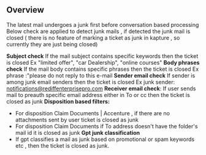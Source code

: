 ## Overview

The latest mail undergoes a junk first before conversation based processing 
Below check are applied to detect junk mails , if detected the junk mail is closed ( there is no feature of marking a ticket as junk in kapture , so currently they are just being closed)

**Subject check**
If the mail subject contains specific keywords then the ticket is closed Ex "limited offer", "car Dealership", "online courses"
**Body phrases check**
If the mail body contains specific phrases then the ticket is closed Ex phrase :"please do not reply to this e-mail
**Sender email check**
If sender is among junk email senders then the ticket is closed Ex junk sender: notifications@rediffenterprisepro.com
**Receiver email check**:
If user sends mail to preauth specific email address either in To or cc then the ticket is closed as junk
**Disposition based filters:**
   - For disposition Claim Documents | Accenture , if there are no attachments sent by user ticket is closed as junk
   - For disposition Claim Documents if To address doesn't have the folder's mail id it is closed as junk
**Gpt junk classification**
 - If gpt classifies a mail as junk based on promotional or spam keywords etc , then the ticket is closed as junk.